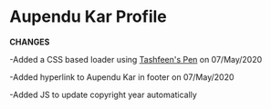 # Aupendu Kar Profile


**CHANGES**

-Added a CSS based loader using [Tashfeen's Pen](https://codepen.io/tashfene/pen/raEqrJ) on 07/May/2020 

-Added hyperlink to Aupendu Kar in footer on 07/May/2020

-Added JS to update copyright year automatically
